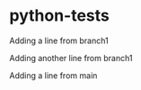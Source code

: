 # python-tests
Adding a line from branch1

Adding another line from branch1

Adding a line from main